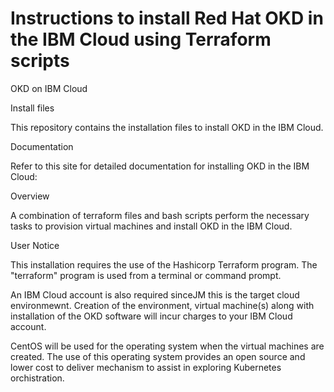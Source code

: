 # Instructions to install Red Hat OKD in the IBM Cloud using Terraform scripts

OKD on IBM Cloud

Install files

This repository contains the installation files to install OKD in the IBM Cloud.

Documentation

Refer to this site for detailed documentation for installing OKD in the IBM Cloud:

Overview

A combination of terraform files and bash scripts perform the necessary tasks to provision virtual machines and install OKD in the IBM Cloud.

User Notice

This installation requires the use of the Hashicorp Terraform program. The "terraform" program is used from a terminal or command prompt.

An IBM Cloud account is also required sinceJM this is the target cloud environmewnt. Creation of the environment, virtual machine(s) along with installation of the OKD software will incur charges to your IBM Cloud account.

CentOS will be used for the operating system when the virtual machines are created. The use of this operating system provides an open source and lower cost to deliver mechanism to assist in exploring Kubernetes orchistration.
